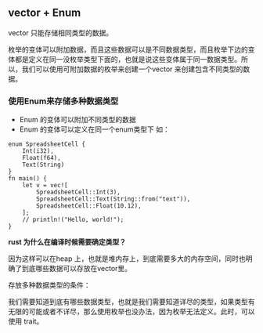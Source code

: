 ## vector + Enum

vector 只能存储相同类型的数据。

枚举的变体可以附加数据，而且这些数据可以是不同数据类型，而且枚举下边的变体都是定义在同一没枚举类型下面的，也就是说这些变体属于同一数据类型。所以，我们可以使用可附加数据的枚举来创建一个vector 来创建包含不同类型的数据。

### 使用Enum来存储多种数据类型
* Enum 的变体可以附加不同类型的数据
* Enum 的变体可以定义在同一个enum类型下
如：
```
enum SpreadsheetCell {
    Int(i32),
    Float(f64),
    Text(String)
}
fn main() {
    let v = vec![
        SpreadsheetCell::Int(3),
        SpreadsheetCell::Text(String::from("text")),
        SpreadsheetCell::Float(10.12),
    ];
    // println!("Hello, world!");
}
```

**rust 为什么在编译时候需要确定类型？**

因为这样可以在heap 上，也就是堆内存上，到底需要多大的内存空间，同时也明确了到底哪些数据可以存放在vector里。

存放多种数据类型的条件：

我们需要知道到底有哪些数据类型，也就是我们需要知道详尽的类型，如果类型有无限的可能或者不详尽，那么使用枚举也没办法，因为枚举无法定义。此时，可以使用 trait。